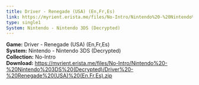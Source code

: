 ```yaml
---
title: Driver - Renegade (USA) (En,Fr,Es)
link: https://myrient.erista.me/files/No-Intro/Nintendo%20-%20Nintendo%203DS%20(Decrypted)/Driver%20-%20Renegade%20(USA)%20(En,Fr,Es).zip
type: single1
System: Nintendo - Nintendo 3DS (Decrypted)
---
```

<b>Game:</b> Driver - Renegade (USA) (En,Fr,Es)<br>
<b>System:</b> Nintendo - Nintendo 3DS (Decrypted)<br>
<b>Collection:</b> No-Intro<br>
<b>Download:</b> https://myrient.erista.me/files/No-Intro/Nintendo%20-%20Nintendo%203DS%20(Decrypted)/Driver%20-%20Renegade%20(USA)%20(En,Fr,Es).zip